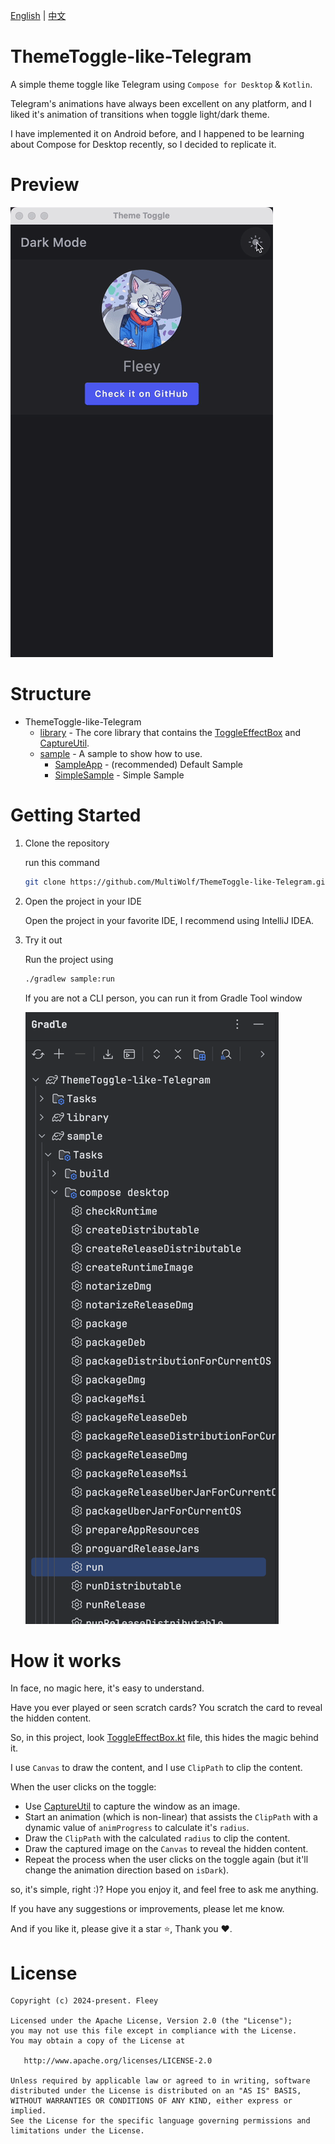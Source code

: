 [English](./README.md) | [中文](./doc/README.zh-CN.md)

# ThemeToggle-like-Telegram

A simple theme toggle like Telegram using `Compose for Desktop` & `Kotlin`.

Telegram's animations have always been excellent on any platform, and I liked it's animation of
transitions when toggle light/dark theme.

I have implemented it on Android before, and I happened to be learning about Compose for Desktop
recently, so I decided to replicate it.

# Preview

![preview](./image/shot.gif)

# Structure

- ThemeToggle-like-Telegram
    - [library](https://github.com/MultiWolf/ThemeToggle-like-Telegram/tree/main/library) - The core library that contains the [ToggleEffectBox](https://github.com/MultiWolf/ThemeToggle-like-Telegram/blob/main/library/src/main/kotlin/com/fleey/toggle/ToggleEffectBox.kt) and [CaptureUtil](https://github.com/MultiWolf/ThemeToggle-like-Telegram/blob/main/library/src/main/kotlin/com/fleey/toggle/util/CaptureUtil.kt).
    - [sample](https://github.com/MultiWolf/ThemeToggle-like-Telegram/tree/main/sample) - A sample to show how to use.
      - [SampleApp](https://github.com/MultiWolf/ThemeToggle-like-Telegram/blob/main/sample/src/main/kotlin/com/fleey/toggle/sample/SampleApp.kt) - (recommended) Default Sample
      - [SimpleSample](https://github.com/MultiWolf/ThemeToggle-like-Telegram/blob/main/sample/src/main/kotlin/com/fleey/toggle/sample/SimpleSample.kt) - Simple Sample

# Getting Started

1. Clone the repository

   run this command

   ```sh
   git clone https://github.com/MultiWolf/ThemeToggle-like-Telegram.git
   ```

2. Open the project in your IDE

   Open the project in your favorite IDE, I recommend using IntelliJ IDEA.

3. Try it out

   Run the project using

   ```sh
   ./gradlew sample:run
   ```

   If you are not a CLI person, you can run it from Gradle Tool window

   ![gradle-tool-window](./image/img.png)

# How it works

In face, no magic here, it's easy to understand.

Have you ever played or seen scratch cards? You scratch the card to reveal the hidden content.

So, in this project,
look [ToggleEffectBox.kt](https://github.com/MultiWolf/ThemeToggle-like-Telegram/blob/main/library/src/main/kotlin/com/fleey/toggle/ToggleEffectBox.kt)
file, this hides the magic behind it.

I use `Canvas` to draw the content, and I use `ClipPath` to clip the content.

When the user clicks on the toggle:

- Use [CaptureUtil](https://github.com/MultiWolf/ThemeToggle-like-Telegram/blob/main/library/src/main/kotlin/com/fleey/toggle/util/CaptureUtil.kt)
to capture the window as an image.
- Start an animation (which is non-linear) that assists the `ClipPath` with a dynamic value
  of `animProgress` to calculate it's `radius`.
- Draw the `ClipPath` with the calculated `radius` to clip the content.
- Draw the captured image on the `Canvas` to reveal the hidden content.
- Repeat the process when the user clicks on the toggle again (but it'll change the animation
  direction based on `isDark`).

so, it's simple, right :)? Hope you enjoy it, and feel free to ask me anything.

If you have any suggestions or improvements, please let me know.

And if you like it, please give it a star ⭐️, Thank you ❤️.

# License

    Copyright (c) 2024-present. Fleey

    Licensed under the Apache License, Version 2.0 (the "License");
    you may not use this file except in compliance with the License.
    You may obtain a copy of the License at

       http://www.apache.org/licenses/LICENSE-2.0

    Unless required by applicable law or agreed to in writing, software
    distributed under the License is distributed on an "AS IS" BASIS,
    WITHOUT WARRANTIES OR CONDITIONS OF ANY KIND, either express or implied.
    See the License for the specific language governing permissions and
    limitations under the License.